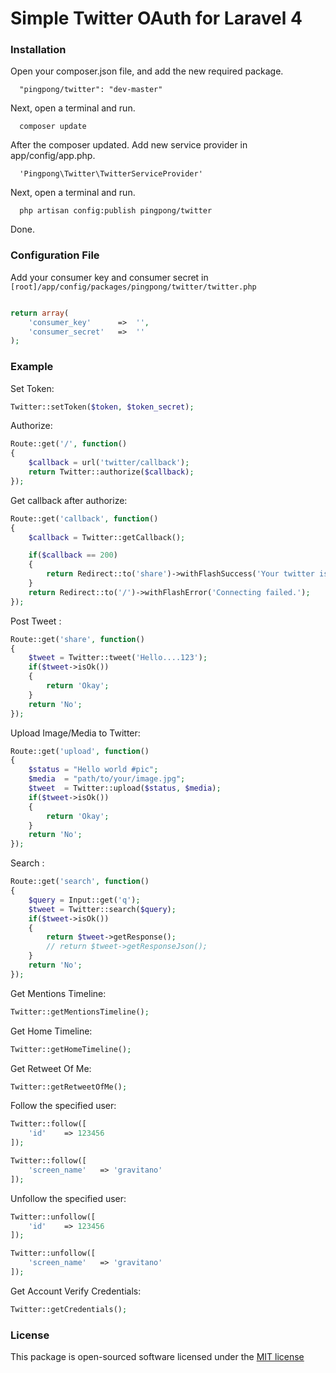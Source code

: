 Simple Twitter OAuth for Laravel 4
==================================

### Installation
Open your composer.json file, and add the new required package.

```
  "pingpong/twitter": "dev-master" 
```

Next, open a terminal and run.

```
  composer update 
```

After the composer updated. Add new service provider in app/config/app.php.

```
  'Pingpong\Twitter\TwitterServiceProvider'
```

Next, open a terminal and run.

```
  php artisan config:publish pingpong/twitter 
```

Done.

### Configuration File

Add your consumer key and consumer secret in `[root]/app/config/packages/pingpong/twitter/twitter.php`

```php

return array(
	'consumer_key'		=>	'',
	'consumer_secret'	=>	''
);
```

### Example

Set Token:
```php
Twitter::setToken($token, $token_secret);
```

Authorize:

```php
Route::get('/', function()
{
	$callback = url('twitter/callback');
	return Twitter::authorize($callback);
});
```
Get callback after authorize:

```php
Route::get('callback', function()
{
	$callback = Twitter::getCallback();

	if($callback == 200)
	{
		return Redirect::to('share')->withFlashSuccess('Your twitter is connected.');
	}
	return Redirect::to('/')->withFlashError('Connecting failed.');
});
```

Post Tweet :

```php
Route::get('share', function()
{
	$tweet = Twitter::tweet('Hello....123');
	if($tweet->isOk())
	{
		return 'Okay';
	}
	return 'No';
});
```

Upload Image/Media to Twitter:

```php
Route::get('upload', function()
{
	$status = "Hello world #pic";
	$media  = "path/to/your/image.jpg";
	$tweet  = Twitter::upload($status, $media);
	if($tweet->isOk())
	{
		return 'Okay';
	}
	return 'No';
});
```

Search :

```php
Route::get('search', function()
{
	$query = Input::get('q');
	$tweet = Twitter::search($query);
	if($tweet->isOk())
	{
		return $tweet->getResponse();
		// return $tweet->getResponseJson();
	}
	return 'No';
});
```

Get Mentions Timeline:
```php
Twitter::getMentionsTimeline();
```

Get Home Timeline:
```php
Twitter::getHomeTimeline();
```

Get Retweet Of Me:
```php
Twitter::getRetweetOfMe();
```

Follow the specified user:
```php
Twitter::follow([
	'id'	=> 123456
]);

Twitter::follow([
	'screen_name'	=> 'gravitano'
]);
```

Unfollow the specified user:
```php
Twitter::unfollow([
	'id'	=> 123456
]);

Twitter::unfollow([
	'screen_name'	=> 'gravitano'
]);
```

Get Account Verify Credentials:
```php
Twitter::getCredentials();
```

### License

This package is open-sourced software licensed under the [MIT license](http://opensource.org/licenses/MIT)
